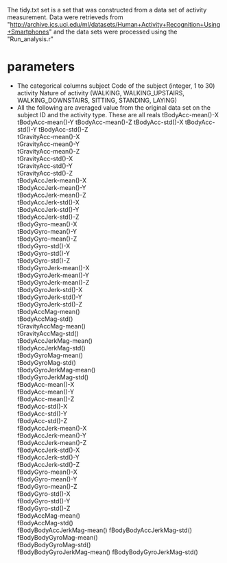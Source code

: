 The tidy.txt set is a set that was constructed from a data set of activity measurement.
Data were retrieveds from "http://archive.ics.uci.edu/ml/datasets/Human+Activity+Recognition+Using+Smartphones" 
and the data sets were processed using the "Run_analysis.r" 

# parameters
* The categorical columns
subject						Code of the subject (integer, 1 to 30) 
activity					Nature of activity (WALKING, WALKING_UPSTAIRS, WALKING_DOWNSTAIRS, SITTING, STANDING, LAYING)
* All the following are averaged value from the original data set on the subject ID and the activity type. These are all reals 
tBodyAcc-mean()-X
tBodyAcc-mean()-Y
tBodyAcc-mean()-Z
tBodyAcc-std()-X
tBodyAcc-std()-Y
tBodyAcc-std()-Z  
tGravityAcc-mean()-X    
tGravityAcc-mean()-Y    
tGravityAcc-mean()-Z       
tGravityAcc-std()-X       
tGravityAcc-std()-Y       
tGravityAcc-std()-Z   
tBodyAccJerk-mean()-X      
tBodyAccJerk-mean()-Y      
tBodyAccJerk-mean()-Z      
tBodyAccJerk-std()-X       
tBodyAccJerk-std()-Y     
tBodyAccJerk-std()-Z       
tBodyGyro-mean()-X         
tBodyGyro-mean()-Y         
tBodyGyro-mean()-Z         
tBodyGyro-std()-X          
tBodyGyro-std()-Y          
tBodyGyro-std()-Z          
tBodyGyroJerk-mean()-X      
tBodyGyroJerk-mean()-Y     
tBodyGyroJerk-mean()-Z      
tBodyGyroJerk-std()-X      
tBodyGyroJerk-std()-Y      
tBodyGyroJerk-std()-Z     
tBodyAccMag-mean()          
tBodyAccMag-std()           
tGravityAccMag-mean()      
tGravityAccMag-std()        
tBodyAccJerkMag-mean()     
tBodyAccJerkMag-std()       
tBodyGyroMag-mean()         
tBodyGyroMag-std()         
tBodyGyroJerkMag-mean()    
tBodyGyroJerkMag-std()     
fBodyAcc-mean()-X           
fBodyAcc-mean()-Y          
fBodyAcc-mean()-Z          
fBodyAcc-std()-X           
fBodyAcc-std()-Y           
fBodyAcc-std()-Z          
fBodyAccJerk-mean()-X      
fBodyAccJerk-mean()-Y      
fBodyAccJerk-mean()-Z     
fBodyAccJerk-std()-X        
fBodyAccJerk-std()-Y        
fBodyAccJerk-std()-Z        
fBodyGyro-mean()-X        
fBodyGyro-mean()-Y         
fBodyGyro-mean()-Z     
fBodyGyro-std()-X          
fBodyGyro-std()-Y           
fBodyGyro-std()-Z          
fBodyAccMag-mean()         
fBodyAccMag-std()           
fBodyBodyAccJerkMag-mean() 
fBodyBodyAccJerkMag-std()  
fBodyBodyGyroMag-mean()   
fBodyBodyGyroMag-std()      
fBodyBodyGyroJerkMag-mean()
fBodyBodyGyroJerkMag-std()

